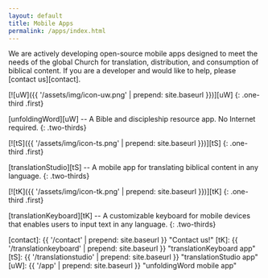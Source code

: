 ```yaml
---
layout: default
title: Mobile Apps
permalink: /apps/index.html
---
```


We are actively developing open-source mobile apps designed to meet the needs of the global Church for translation, distribution, and consumption of biblical content. If you are a developer and would like to help, please [contact us][contact].



[![uW]({{ '/assets/img/icon-uw.png' | prepend: site.baseurl }})][uW]
{: .one-third .first}

[unfoldingWord][uW] -- A Bible and discipleship resource app. No Internet required. 
{: .two-thirds}


[![tS]({{ '/assets/img/icon-ts.png' | prepend: site.baseurl }})][tS]
{: .one-third .first}

[translationStudio][tS] -- A mobile app for translating biblical content in any language. 
{: .two-thirds}


[![tK]({{ '/assets/img/icon-tk.png' | prepend: site.baseurl }})][tK]
{: .one-third .first}

[translationKeyboard][tK] -- A customizable keyboard for mobile devices that enables users to input text in any language. 
{: .two-thirds}




[contact]: {{ '/contact' | prepend: site.baseurl }} "Contact us!"
[tK]: {{ '/translationkeyboard' | prepend: site.baseurl }} "translationKeyboard app"
[tS]: {{ '/translationstudio' | prepend: site.baseurl }} "translationStudio app"
[uW]: {{ '/app' | prepend: site.baseurl }} "unfoldingWord mobile app"